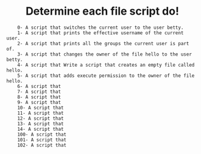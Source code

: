 <h1 align="center">Determine each file script do!</h1>

        0- A script that switches the current user to the user betty.
        1- A script that prints the effective username of the current user. 
        2- A script that prints all the groups the current user is part of.
        3- A script that changes the owner of the file hello to the user betty.
        4- A script that Write a script that creates an empty file called hello.
        5- A script that adds execute permission to the owner of the file hello.
        6- A script that 
        7- A script that 
        8- A script that 
        9- A script that 
        10- A script that 
        11- A script that 
        12- A script that 
        13- A script that 
        14- A script that 
        100- A script that 
        101- A script that 
        102- A script that 
